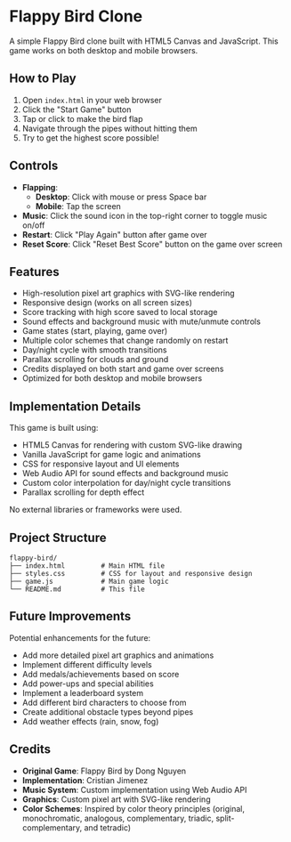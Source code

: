 # Flappy Bird Clone

A simple Flappy Bird clone built with HTML5 Canvas and JavaScript. This game works on both desktop and mobile browsers.

## How to Play

1. Open `index.html` in your web browser
2. Click the "Start Game" button
3. Tap or click to make the bird flap
4. Navigate through the pipes without hitting them
5. Try to get the highest score possible!

## Controls

- **Flapping**:
  - **Desktop**: Click with mouse or press Space bar
  - **Mobile**: Tap the screen
- **Music**: Click the sound icon in the top-right corner to toggle music on/off
- **Restart**: Click "Play Again" button after game over
- **Reset Score**: Click "Reset Best Score" button on the game over screen

## Features

- High-resolution pixel art graphics with SVG-like rendering
- Responsive design (works on all screen sizes)
- Score tracking with high score saved to local storage
- Sound effects and background music with mute/unmute controls
- Game states (start, playing, game over)
- Multiple color schemes that change randomly on restart
- Day/night cycle with smooth transitions
- Parallax scrolling for clouds and ground
- Credits displayed on both start and game over screens
- Optimized for both desktop and mobile browsers

## Implementation Details

This game is built using:
- HTML5 Canvas for rendering with custom SVG-like drawing
- Vanilla JavaScript for game logic and animations
- CSS for responsive layout and UI elements
- Web Audio API for sound effects and background music
- Custom color interpolation for day/night cycle transitions
- Parallax scrolling for depth effect

No external libraries or frameworks were used.

## Project Structure

```
flappy-bird/
├── index.html         # Main HTML file
├── styles.css         # CSS for layout and responsive design
├── game.js            # Main game logic
└── README.md          # This file
```

## Future Improvements

Potential enhancements for the future:
- Add more detailed pixel art graphics and animations
- Implement different difficulty levels
- Add medals/achievements based on score
- Add power-ups and special abilities
- Implement a leaderboard system
- Add different bird characters to choose from
- Create additional obstacle types beyond pipes
- Add weather effects (rain, snow, fog)

## Credits

- **Original Game**: Flappy Bird by Dong Nguyen
- **Implementation**: Cristian Jimenez
- **Music System**: Custom implementation using Web Audio API
- **Graphics**: Custom pixel art with SVG-like rendering
- **Color Schemes**: Inspired by color theory principles (original, monochromatic, analogous, complementary, triadic, split-complementary, and tetradic)